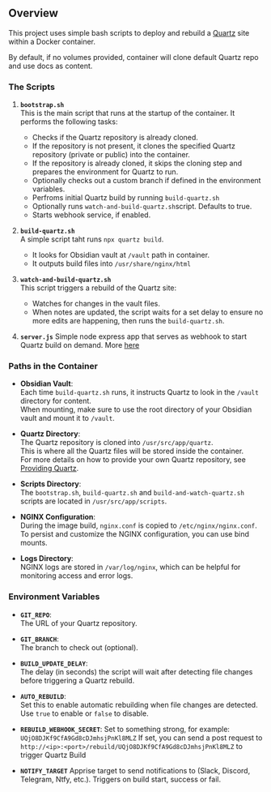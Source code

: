 ## Overview

This project uses simple bash scripts to deploy and rebuild a [Quartz](https://github.com/jackyzha0/quartz.git) site within a Docker container.

By default, if no volumes provided, container will clone default Quartz repo and use docs as content.

### The Scripts

1. **`bootstrap.sh`**  
   This is the main script that runs at the startup of the container. It performs the following tasks:
   
   - Checks if the Quartz repository is already cloned.
   - If the repository is not present, it clones the specified Quartz repository (private or public) into the container.
   - If the repository is already cloned, it skips the cloning step and prepares the environment for Quartz to run.
   - Optionally checks out a custom branch if defined in the environment variables.
   - Perfroms initial Quartz build by running `build-quartz.sh`
   - Optionally runs `watch-and-build-quartz.sh`script. Defaults to true.
   - Starts webhook service, if enabled.

2. **`build-quartz.sh`**  
    A simple script taht runs `npx quartz build`.
    - It looks for Obsidian vault at `/vault` path in container.
    - It outputs build files into `/usr/share/nginx/html`

3. **`watch-and-build-quartz.sh`**  
   This script triggers a rebuild of the Quartz site:
   
   - Watches for changes in the vault files.
   - When notes are updated, the script waits for a set delay to ensure no more edits are happening, then runs the `build-quartz.sh`.

4. **`server.js`**
    Simple node express app that serves as webhook to start Quartz build on demand. More [here](trigger-rebuild-with-webhook.md)

### Paths in the Container

- **Obsidian Vault**:  
  Each time `build-quartz.sh` runs, it instructs Quartz to look in the `/vault` directory for content.  
  When mounting, make sure to use the root directory of your Obsidian vault and mount it to `/vault`.

- **Quartz Directory**:  
  The Quartz repository is cloned into `/usr/src/app/quartz`.  
  This is where all the Quartz files will be stored inside the container.  
  For more details on how to provide your own Quartz repository, see [Providing Quartz](providing-quartz.md).

- **Scripts Directory**:  
  The `bootstrap.sh`, `build-quartz.sh` and `build-and-watch-quartz.sh` scripts are located in `/usr/src/app/scripts`.

- **NGINX Configuration**:  
  During the image build, `nginx.conf` is copied to `/etc/nginx/nginx.conf`.  
  To persist and customize the NGINX configuration, you can use bind mounts.

- **Logs Directory**:  
  NGINX logs are stored in `/var/log/nginx`, which can be helpful for monitoring access and error logs.

### Environment Variables

- **`GIT_REPO`**:  
  The URL of your Quartz repository.

- **`GIT_BRANCH`**:  
  The branch to check out (optional).

- **`BUILD_UPDATE_DELAY`**:  
  The delay (in seconds) the script will wait after detecting file changes before triggering a Quartz rebuild.

- **`AUTO_REBUILD`**:  
  Set this to enable automatic rebuilding when file changes are detected. 
  Use `true` to enable or `false` to disable.

- **`REBUILD_WEBHOOK_SECRET`**:
  Set to something strong, for example: `UQjO8DJKf9CfA9Gd8cDJmhsjPnKl8MLZ`
  If set, you can send a post request to `http://<ip>:<port>/rebuild/UQjO8DJKf9CfA9Gd8cDJmhsjPnKl8MLZ` to trigger Quartz Build

- **`NOTIFY_TARGET`**
  Apprise target to send notifications to (Slack, Discord, Telegram, Ntfy, etc.).
  Triggers on build start, success or fail.